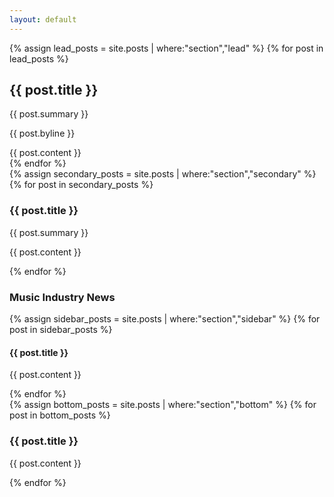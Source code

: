 ```yaml
---
layout: default
---
```

  <main class="main-content">
  <div class="left-column">
  {% assign lead_posts = site.posts | where:"section","lead" %}
  {% for post in lead_posts %}
  <article class="lead-story">
  <h2 class="lead-headline">{{ post.title }}</h2>
  <p class="lead-summary">{{ post.summary }}</p>
  <p class="byline">{{ post.byline }}</p>
  <div class="article-content">
  {{ post.content }}
  </div>
  </article>
  {% endfor %}
  <section class="secondary-stories">
  {% assign secondary_posts = site.posts | where:"section","secondary" %}
  {% for post in secondary_posts %}
  <article class="story">
  <h3 class="story-headline">{{ post.title }}</h3>
  <p class="story-summary">{{ post.summary }}</p>
  <p class="story-text">{{ post.content }}</p>
  </article>
  {% endfor %}
  </section>
  </div>
  
  <aside class="right-column">
  <div class="sidebar">
  <h3 class="sidebar-headline">Music Industry News</h3>
  {% assign sidebar_posts = site.posts | where:"section","sidebar" %}
  {% for post in sidebar_posts %}
  <article class="sidebar-story">
  <h4 class="sidebar-story-headline">{{ post.title }}</h4>
  <p class="sidebar-story-text">{{ post.content }}</p>
  </article>
  {% endfor %}
  </div>
  </aside>
  </main>
  
  <section class="bottom-stories">
  {% assign bottom_posts = site.posts | where:"section","bottom" %}
  {% for post in bottom_posts %}
  <article class="bottom-story">
  <h3 class="bottom-headline">{{ post.title }}</h3>
  <p class="bottom-text">{{ post.content }}</p>
  </article>
  {% endfor %}
  </section>

